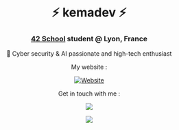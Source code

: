 <h1 align="center">⚡ kemadev ⚡</h1>
<h3 align="center">
  <p>
    <a href="https://42lyon.fr">42 School</a> student @ Lyon, France
  </p>
</h3>

<p align="center">👥 Cyber security & AI passionate and high-tech enthusiast</p>

<p align="center">
  <a>
    My website :
  <a>
</p>
    
<p align="center">
  <a href="https://kemadev.fr/presentation">
    <img alt="Website" src="https://img.shields.io/website?down_color=red&down_message=down&label=kemadev.fr&up_color=light-green&up_message=up&url=https%3A%2F%2Fkemadev.fr&style=for-the-badge&logo=HTML5&logoColor=white">
  </a>
</p>

<p align="center">Get in touch with me :</p>

<p align="center">
  <a href="https://www.linkedin.com/in/jeremy-jourdan-kemadev/">
    <img src="https://img.shields.io/badge/-LinkedIn-blue?style=for-the-badge&logo=LinkedIn&logoColor=white"></img>
  </a>
</p>

<p align="center">
  <a href="mailto:zq5mkuqs@duck.com">
    <img src="https://img.shields.io/badge/-Mail-blue?style=for-the-badge&logo=ProtonMail&logoColor=white"></img>
  </a>
</p>
